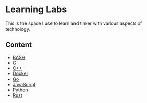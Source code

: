 # Learning Labs

This is the space I use to learn and tinker with various aspects of
technology.

## Content

* [BASH](bash)
* [C](c)
* [C++](c++)
* [Docker](docker)
* [Go](go)
* [JavaScript](javascript)
* [Python](python)
* [Rust](rust)
